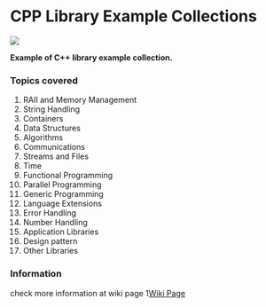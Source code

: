 # CPP Library Example Collections 
![](https://img.shields.io/badge/languaga-C%2B%2B20-brightgreen)

**Example of C++ library example collection.**

### Topics covered
 1. RAII and Memory Management
 2. String Handling
 3. Containers
 4. Data Structures
 5. Algorithms
 6. Communications
 7. Streams and Files
 8. Time
 9. Functional Programming
 10. Parallel Programming
 11. Generic Programming
 12. Language Extensions
 13. Error Handling
 14. Number Handling
 15. Application Libraries
 16. Design pattern
 17. Other Libraries
    
### Information
check more information at wiki page 1[Wiki Page](https://github.com/shajeen/cpp_library_example_collection/wiki)

